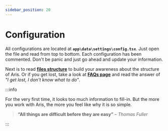 ```yaml
---
sidebar_position: 20
---
```


# Configuration

All configurations are located at **`app\data\settings\config.tsx`**. Just open the file and read from top to bottom. Each configuration has been commented. Don't be panic and just go ahead and update your information.

Next is to read **[files structure](../advanced-guides/files-structure.mdx)** to build your awareness about the structure of Aris. Or if you get lost, take a look at **[FAQs page](./faqs.mdx)** and read the answer of *"I get lost, I don't know what to do"*.

:::info

For the very first time, it looks too much information to fill-in. But the more you work with Aris, the more you feel like why it is so simple.

> **“All things are difficult before they are easy”** – *Thomas Fuller*

:::